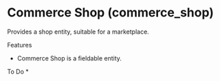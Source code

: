 Commerce Shop (commerce_shop)
==============
Provides a shop entity, suitable for a marketplace.

Features
* Commerce Shop is a fieldable entity.

To Do
* 

